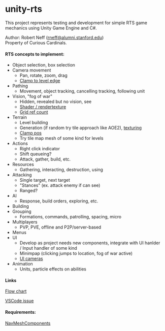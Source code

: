 # unity-rts

This project represents testing and development for simple RTS game mechanics using Unity Game Engine and C#.

Author: Robert Neff (rneff@alumni.stanford.edu)  
Property of Curious Cardinals.

#### RTS concepts to implement:  

- Object selection, box selection  
- Camera movement  
    - Pan, rotate, zoom, drag  
    - [Clamp to level edge](https://answers.unity.com/questions/1223377/how-to-stop-the-camera-when-the-player-has-reached.html)
- Pathing  
    - Movement, object tracking, cancelling tracking, following unit
- Vision, "fog of war"  
    - Hidden, revealed but no vision, see  
    - [Shader  / rendertexture](https://andrewhungblog.wordpress.com/2018/06/23/implementing-fog-of-war-in-unity/)
    - [Grid ref count](https://blog.gemserk.com/2018/08/27/implementing-fog-of-war-for-rts-games-in-unity-1-2/)
- Terrain  
    - Level building  
    - Generation (if random try tile approach like AOE2), [texturing](https://tech.innogames.com/terrain-shader-in-unity/)
    - [Clamp pos](https://forum.unity.com/threads/in-game-snap-to-grid.77029/)
    - Try tile map mesh of some kind for levels
- Actions  
    - Right click indicator  
    - Shift queueing?  
    - Attack, gather, build, etc.
- Resources  
    - Gathering, interacting, destruction, using  
- Attacking  
    - Single target, next target  
    - "Stances" (ex. attack enemy if can see)  
    - Ranged?  
- AI  
    - Response, build orders, exploring, etc.  
- Building  
- Grouping  
    - Formations, commands, patrolling, spacing, micro  
- Multiplayers  
    - PVP, PVE, offline and P2P/server-based  
- Menus  
- UI  
    - Develop as project needs new components, integrate with UI hanlder / Input handler of some kind
    - Minimpap (clicking jumps to location, fog of war active)  
    - [UI cameras](https://answers.unity.com/questions/878667/world-space-canvas-on-top-of-everything.html)  
- Animation  
    - Units, particle effects on abilities  
 
#### Links 

[Flow chart](https://drive.google.com/file/d/1ahTbVrirH2d-aui5a-4yt30Q8P8YACB0/view?usp=sharing)  

[VSCode issue](https://github.com/OmniSharp/omnisharp-roslyn/issues/1094)

#### Requirements:

[NavMeshComponents](https://github.com/Unity-Technologies/NavMeshComponents)